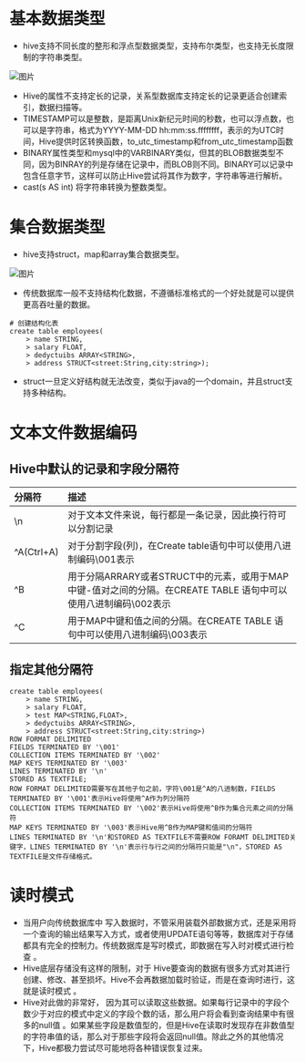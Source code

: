 # 基本数据类型 


* hive支持不同长度的整形和浮点型数据类型，支持布尔类型，也支持无长度限制的字符串类型。 

![图片](https://uploader.shimo.im/f/eN41kUeZKq9SRkG0.png!thumbnail)


* Hive的属性不支持定长的记录，关系型数据库支持定长的记录更适合创建索引，数据扫描等。 
* TIMESTAMP可以是整数，是距离Unix新纪元时间的秒数，也可以浮点数，也可以是字符串，格式为YYYY-MM-DD hh:mm:ss.ffffffff，表示的为UTC时间，Hive提供时区转换函数，to_utc_timestamp和from_utc_timestamp函数 
* BINARY属性类型和mysql中的VARBINARY类似，但其的BLOB数据类型不同，因为BINRAY的列是存储在记录中，而BLOB则不同。BINARY可以记录中包含任意字节，这样可以防止Hive尝试将其作为数字，字符串等进行解析。 
* cast(s AS int) 将字符串转换为整数类型。 
# 集合数据类型 


* hive支持struct，map和array集合数据类型。 

![图片](https://uploader.shimo.im/f/rMrN1filzaKTAier.png!thumbnail)


* 传统数据库一般不支持结构化数据，不遵循标准格式的一个好处就是可以提供更高吞吐量的数据。 
```plain
# 创建结构化表 
create table employees( 
    > name STRING, 
    > salary FLOAT, 
    > dedyctuibs ARRAY<STRING>, 
    > address STRUCT<street:String,city:string>); 
```

* struct一旦定义好结构就无法改变，类似于java的一个domain，并且struct支持多种结构。 
# 文本文件数据编码 

## Hive中默认的记录和字段分隔符 

|分隔符 |描述 |
|:----|:----|
|\n |对于文本文件来说，每行都是一条记录，因此换行符可以分割记录 |
|^A(Ctrl+A) |对于分割字段(列)，在Create table语句中可以使用八进制编码\001表示 |
|^B |用于分隔ARRARY或者STRUCT中的元素，或用于MAP中键-值对之间的分隔。在CREATE TABLE 语句中可以使用八进制编码\002表示 |
|^C |用于MAP中键和值之间的分隔。在CREATE TABLE 语句中可以使用八进制编码\003表示 |

## 指定其他分隔符 

```plain
create table employees( 
    > name STRING, 
    > salary FLOAT, 
    > test MAP<STRING,FLOAT>, 
    > dedyctuibs ARRAY<STRING>, 
    > address STRUCT<street:String,city:string>) 
ROW FORMAT DELIMITED 
FIELDS TERMINATED BY '\001' 
COLLECTION ITEMS TERMINATED BY '\002' 
MAP KEYS TERMINATED BY '\003' 
LINES TERMINATED BY '\n' 
STORED AS TEXTFILE; 
ROW FORMAT DELIMITED需要写在其他子句之前，字符\001是^A的八进制数，FIELDS TERMINATED BY '\001'表示Hive将使用^A作为列分隔符 
COLLECTION ITEMS TERMINATED BY '\002'表示Hive将使用^B作为集合元素之间的分隔符 
MAP KEYS TERMINATED BY '\003'表示Hive用^B作为MAP键和值间的分隔符 
LINES TERMINATED BY '\n'和STORED AS TEXTFILE不需要ROW FORAMT DELIMITED关键字，LINES TERMINATED BY '\n'表示行与行之间的分隔符只能是"\n"，STORED AS TEXTFILE是文件存储格式。 
```
# 读时模式 


* 当用户向传统数据库中 写入数据时，不管采用装载外部数据方式，还是采用将一个查询的输出结果写入方式，或者使用UPDATE语句等等，数据库对于存储都具有完全的控制力。传统数据库是写时模式，即数据在写入时对模式进行检查 。 
* Hive底层存储没有这样的限制，对于 Hive要查询的数据有很多方式对其进行创建、修改、甚至损坏。Hive不会再数据加载时验证，而是在查询时进行，这就是读时模式 。 
* Hive对此做的非常好， 因为其可以读取这些数据。如果每行记录中的字段个数少于对应的模式中定义的字段个数的话，那么用户将会看到查询结果中有很多的null值 。如果某些字段是数值型的，但是Hive在读取时发现存在非数值型的字符串值的话，那么对于那些字段将会返回null值。除此之外的其他情况下，Hive都极力尝试尽可能地将各种错误恢复过来。 
